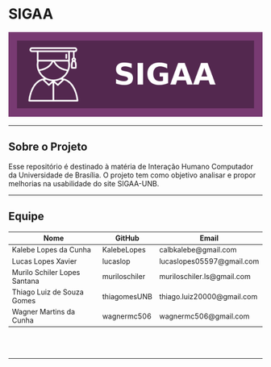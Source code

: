 # SIGAA

<div align="center">
  <a href = "https://github.com/Interacao-Humano-Computador/2020.1-SIGAA">
    <img src="/docs/assets/sigaa.png" width="800px"/>
  </a>
</div>
  
---

## Sobre o Projeto

Esse repositório é destinado à matéria de Interação Humano Computador da Universidade de Brasília. O projeto tem como objetivo analisar e propor melhorias na usabilidade do site SIGAA-UNB.

---

## Equipe 

<table align="center">
  <thead>
    <th>Nome</th>
    <th>GitHub</th>
    <th>Email</th>
  </thead>
  <tbody>
    <tr> 
      <td>Kalebe Lopes da Cunha</td>
      <td>KalebeLopes</td>
      <td>calbkalebe@gmail.com</td>
    </tr>  
    <tr>
      <td>Lucas Lopes Xavier</td>
      <td>lucaslop</td>
      <td>lucaslopes05597@gmail.com</td>
    </tr> 
    <tr>
      <td>Murilo Schiler Lopes Santana</td>
      <td>muriloschiler</td>
      <td>muriloschiler.ls@gmail.com</td>
    </tr> 
    <tr>
      <td>Thiago Luiz de Souza Gomes</td>
      <td>thiagomesUNB</td>
      <td>thiago.luiz20000@gmail.com</td>
    </tr> 
    <tr>
      <td>Wagner Martins da Cunha</td>
      <td>wagnermc506</td>
      <td>wagnermc506@gmail.com</td>
    </tr> 
  </tbody>  
</table> 

<br>
<br>





---
